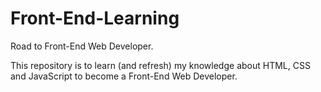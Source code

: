 # Front-End-Learning
Road to Front-End Web Developer.

This repository is to learn (and refresh) my knowledge about HTML, CSS and JavaScript to become a Front-End Web Developer.
